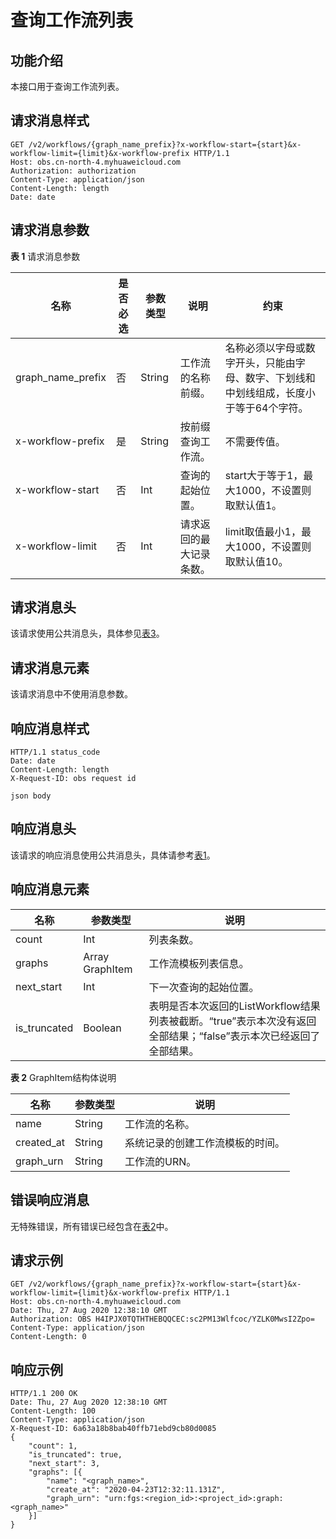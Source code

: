 # 查询工作流列表<a name="obs_04_0126"></a>

## 功能介绍<a name="section75005621314"></a>

本接口用于查询工作流列表。

## 请求消息样式<a name="section51167945152946"></a>

```
GET /v2/workflows/{graph_name_prefix}?x-workflow-start={start}&x-workflow-limit={limit}&x-workflow-prefix HTTP/1.1
Host: obs.cn-north-4.myhuaweicloud.com 
Authorization: authorization
Content-Type: application/json
Content-Length: length
Date: date
```

## 请求消息参数<a name="section1023414155419"></a>

**表 1**  请求消息参数

|名称|是否必选|参数类型|说明|约束|
|--|--|--|--|--|
|graph_name_prefix|否|String|工作流的名称前缀。|名称必须以字母或数字开头，只能由字母、数字、下划线和中划线组成，长度小于等于64个字符。|
|x-workflow-prefix|是|String|按前缀查询工作流。|不需要传值。|
|x-workflow-start|否|Int|查询的起始位置。|start大于等于1，最大1000，不设置则取默认值1。|
|x-workflow-limit|否|Int|请求返回的最大记录条数。|limit取值最小1，最大1000，不设置则取默认值10。|


## 请求消息头<a name="section16227023104816"></a>

该请求使用公共消息头，具体参见[表3](构造请求.md#table25197309)。

## 请求消息元素<a name="section1327516527356"></a>

该请求消息中不使用消息参数。

## 响应消息样式<a name="section920694152946"></a>

```
HTTP/1.1 status_code 
Date: date 
Content-Length: length 
X-Request-ID: obs request id

json body
```

## 响应消息头<a name="section8877856"></a>

该请求的响应消息使用公共消息头，具体请参考[表1](返回结果.md#d0e686)。

## 响应消息元素<a name="section12791844"></a>

|名称|参数类型|说明|
|--|--|--|
|count|Int|列表条数。|
|graphs|Array GraphItem|工作流模板列表信息。|
|next_start|Int|下一次查询的起始位置。|
|is_truncated|Boolean|表明是否本次返回的ListWorkflow结果列表被截断。“true”表示本次没有返回全部结果；“false”表示本次已经返回了全部结果。|


**表 2**  GraphItem结构体说明

|名称|参数类型|说明|
|--|--|--|
|name|String|工作流的名称。|
|created_at|String|系统记录的创建工作流模板的时间。|
|graph_urn|String|工作流的URN。|


## 错误响应消息<a name="section48017739"></a>

无特殊错误，所有错误已经包含在[表2](错误码.md#d0e843)中。

## 请求示例<a name="section14482163815396"></a>

```
GET /v2/workflows/{graph_name_prefix}?x-workflow-start={start}&x-workflow-limit={limit}&x-workflow-prefix HTTP/1.1
Host: obs.cn-north-4.myhuaweicloud.com 
Date: Thu, 27 Aug 2020 12:38:10 GMT
Authorization: OBS H4IPJX0TQTHTHEBQQCEC:sc2PM13Wlfcoc/YZLK0MwsI2Zpo=
Content-Type: application/json
Content-Length: 0
```

## 响应示例<a name="section76081155815"></a>

```
HTTP/1.1 200 OK 
Date: Thu, 27 Aug 2020 12:38:10 GMT
Content-Length: 100
Content-Type: application/json
X-Request-ID: 6a63a18b8bab40ffb71ebd9cb80d0085
{
    "count": 1,
    "is_truncated": true,
    "next_start": 3,
    "graphs": [{
        "name": "<graph_name>",
        "create_at": "2020-04-23T12:32:11.131Z",
        "graph_urn": "urn:fgs:<region_id>:<project_id>:graph:<graph_name>"
    }]
}
```

